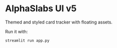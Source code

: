 # AlphaSlabs UI v5

Themed and styled card tracker with floating assets.

Run it with:

```
streamlit run app.py
```